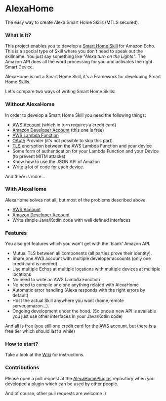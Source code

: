 # AlexaHome
The easy way to create Alexa Smart Home Skills (MTLS secured).


### What is it?
This project enables you to develop a [Smart Home Skill](https://developer.amazon.com/public/solutions/alexa/alexa-skills-kit/overviews/understanding-the-smart-home-skill-api) for Amazon Echo.
This is a special type of Skill where you don't need to speak out the skillname. You just say something like *"Alexa turn on the Lights"*.
The Amazon API does all the word processing for you and activates the right Smart Device. 

AlexaHome is not a Smart Home Skill, it's a Framework for developing Smart Home Skills.

Let's compare two ways of writing Smart Home Skills:

### Without AlexaHome
In order to develop a Smart Home Skill you need the following things:

* [AWS Account](https://aws.amazon.com) (which in turn requires a credit card)
* [Amazon Developer Account](https://developer.amazon.com) (this one is free)
* [AWS Lambda Function](https://aws.amazon.com/lambda/details/)
* [OAuth](https://en.wikipedia.org/wiki/OAuth) Provider (it's not possible to skip this part)
* [TLS](https://en.wikipedia.org/wiki/Transport_Layer_Security) encryption between the AWS Lambda Function and your device
* Some form of authentication for your Lambda Function and your Device (to prevent MITM attacks)
* Know how to use the JSON API of Amazon
* Write a lot of code for each device.

And there is more...


### With AlexaHome
AlexaHome solves not all, but most of the problems described above.

* [AWS Account](https://aws.amazon.com)
* [Amazon Developer Account](https://developer.amazon.com)
* Write simple Java/Kotlin code with well defined interfaces


### Features

You also get features which you won't get with the 'blank' Amazon API.

* Mutual TLS between all components (all parties prove their identity).
* Share one AWS account with multiple developer accounts (only one credit card is needed)
* Use multiple Echos at multiple locations with multiple devices at multiple locations
* No need to write an AWS Lambda Function
* No need to compile or clone anything related with AlexaHome
* Automatic error handling (Alexa responds with the right errors by default)
* Host the actual Skill anywhere you want (home,remote server,amazon...).
* Ongoing development under the hood. (So once a new API is available you just use other interfaces in your Java/Kotlin code)

And all is free (you still one credit card for the AWS account, but there is a free tier which should last a while)


### How to start?

Take a look at the [Wiki](https://github.com/Appyx/AlexaHome/wiki) for instructions.

### Contributions

Please open a pull request at the [AlexaHomePlugins](https://github.com/Appyx/AlexaHomePlugins) repository when you developed a plugin which can be used by other people.

And of course, other pull requests are welcome :)


